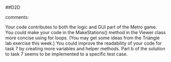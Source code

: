 ##D2D

comments:

Your code contributes to both the logic and GUI part of the Metro game. 
You could make your code in the MakeStations() method in the Viewer class more concise using for loops. 
(You may get some ideas from the Triangle lab exercise this week.) 
You could improve the readability of your code for task 7 by creating more variables and helper methods.
Part b of the solution to task 7 seems to be implemented to a specific test case. 

##